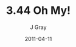 ---
title: '3.44 Oh My!'
alt: 'Mysteries of the Arcana'
date: '2011-04-11'
author: 'J Gray'
artist: 'Sarrah'
chapter: '3 Two by Two'
filler: false
---